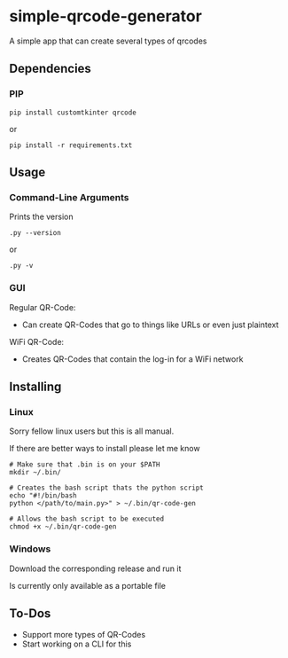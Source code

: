 # simple-qrcode-generator

A simple app that can create several types of qrcodes

## Dependencies

### PIP

~~~shell
pip install customtkinter qrcode
~~~

or

~~~shell
pip install -r requirements.txt
~~~

## Usage

### Command-Line Arguments

Prints the version

~~~shell
.py --version
~~~

or

~~~shell
.py -v
~~~

### GUI

Regular QR-Code:

- Can create QR-Codes that go to things like URLs
or even just plaintext

WiFi QR-Code:

- Creates QR-Codes that contain the log-in for a WiFi network

## Installing

### Linux

Sorry fellow linux users but this is all manual.

If there are better ways to install please let me know

~~~shell
# Make sure that .bin is on your $PATH
mkdir ~/.bin/

# Creates the bash script thats the python script
echo "#!/bin/bash
python </path/to/main.py>" > ~/.bin/qr-code-gen

# Allows the bash script to be executed
chmod +x ~/.bin/qr-code-gen
~~~

### Windows

Download the corresponding release and run it

Is currently only available as a portable file

## To-Dos

- Support more types of QR-Codes
- Start working on a CLI for this
